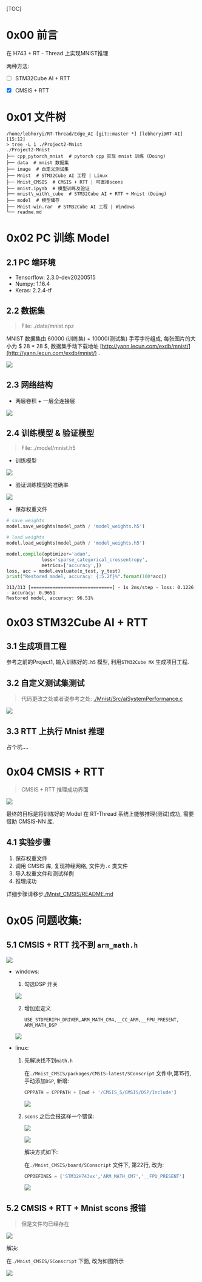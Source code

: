 [TOC]


# 0x00 前言

在 H743 + RT - Thread 上实现MNIST推理

两种方法:

- [ ] STM32Cube AI + RTT

- [x] CMSIS + RTT

# 0x01 文件树

```shell
/home/lebhoryi/RT-Thread/Edge_AI [git::master *] [lebhoryi@RT-AI] [15:12]
> tree -L 1 ./Project2-Mnist 
./Project2-Mnist
├── cpp_pytorch_mnist  # pytorch cpp 实现 mnist 训练 (Doing)
├── data  # mnist 数据集
├── image  # 自定义测试集
├── Mnist  # STM32Cube AI 工程 | Linux
├── Mnist_CMSIS  # CMSIS + RTT | 可直接scons
├── mnist.ipynb  # 模型训练及验证
├── mnist\_with\_cube  # STM32Cube AI + RTT + Mnist (Doing)
├── model  # 模型储存
├── Mnist-win.rar  # STM32Cube AI 工程 | Windows
└── readme.md
```

# 0x02 PC 训练 Model

## 2.1 PC 端环境

- Tensorflow: 2.3.0-dev20200515
- Numpy: 1.16.4
- Keras: 2.2.4-tf

## 2.2 数据集

> File: ./data/mnist.npz

MNIST 数据集由 60000 (训练集) + 10000(测试集) 手写字符组成, 每张图片的大小为 $ 28 * 28 $, 数据集手动下载地址 [http://yann.lecun.com/exdb/mnist/](http://yann.lecun.com/exdb/mnist/) .

![](https://gitee.com/lebhoryi/PicGoPictureBed/raw/master/img/20200719132029.png)

## 2.3 网络结构

- 两层卷积 + 一层全连接层

![](https://gitee.com/lebhoryi/PicGoPictureBed/raw/master/img/20200719132529.png)

## 2.4 训练模型 & 验证模型

> File: ./model/mnist.h5

- 训练模型

![](https://gitee.com/lebhoryi/PicGoPictureBed/raw/master/img/20200719133308.png)

- 验证训练模型的准确率

![](https://gitee.com/lebhoryi/PicGoPictureBed/raw/master/img/20200719132812.png)

- 保存权重文件

```python
# save weights
model.save_weights(model_path / 'model_weights.h5')

# load weights
model.load_weights(model_path / 'model_weights.h5')

model.compile(optimizer='adam',
             loss='sparse_categorical_crossentropy',
             metrics=['accuracy',])
loss, acc = model.evaluate(x_test, y_test)
print("Restored model, accuracy: {:5.2f}%".format(100*acc))
```

```shell
313/313 [==============================] - 1s 2ms/step - loss: 0.1226 - accuracy: 0.9651
Restored model, accuracy: 96.51%
```

# 0x03 STM32Cube AI + RTT

## 3.1 生成项目工程

参考之前的Project1, 输入训练好的`.h5` 模型, 利用`STM32Cube MX` 生成项目工程.

## 3.2 自定义测试集测试

> 代码更改之处或者说参考之处: [./Mnist/Src/aiSystemPerformance.c](https://github.com/Lebhoryi/Edge_AI/blob/master/Project2-Mnist/Mnist/Src/aiSystemPerformance.c)

![](https://gitee.com/lebhoryi/PicGoPictureBed/raw/master/img/20200719151936.png)



## 3.3 RTT 上执行 Mnist 推理

占个坑....

# 0x04 CMSIS + RTT

> CMSIS + RTT 推理成功界面

![](https://gitee.com/lebhoryi/PicGoPictureBed/raw/master/img/20200719151207.png)

最终的目标是将训练好的 Model 在 RT-Thread 系统上能够推理(测试)成功, 需要借助 CMSIS-NN 库.

## 4.1 实验步骤

1. 保存权重文件
2. 调用 CMSIS 库, 复现神经网络, 文件为`.c` 类文件
3. 导入权重文件和测试样例
4. 推理成功

详细步骤请移步[./Mnist_CMSIS/README.md](https://github.com/Lebhoryi/Edge_AI/blob/master/Project2-Mnist/Mnist_CMSIS/README.md)

# 0x05 问题收集:

## 5.1 CMSIS + RTT 找不到 `arm_math.h`

![](https://gitee.com/lebhoryi/PicGoPictureBed/raw/master/img/20200716155857.png)

- windows: 

  1. 勾选DSP 开关

  ![](https://gitee.com/lebhoryi/PicGoPictureBed/raw/master/img/20200719180007.png)

  2. 增加宏定义 

     `USE_STDPERIPH_DRIVER,ARM_MATH_CM4,__CC_ARM,__FPU_PRESENT, ARM_MATH_DSP`

  ![](https://gitee.com/lebhoryi/PicGoPictureBed/raw/master/img/20200719153523.png)

- linux:

  1. 先解决找不到`math.h` 

     在`./Mnist_CMSIS/packages/CMSIS-latest/SConscript` 文件中,第15行, 手动添加`DSP`, 新增:

     ```python
     CPPPATH = CPPPATH + [cwd + '/CMSIS_5/CMSIS/DSP/Include']
     ```

     ![](https://gitee.com/lebhoryi/PicGoPictureBed/raw/master/img/20200720094726.png)

  2. `scons` 之后会报这样一个错误:

     ![](https://gitee.com/lebhoryi/PicGoPictureBed/raw/master/img/20200720092740.png)

     ![](https://gitee.com/lebhoryi/PicGoPictureBed/raw/master/img/20200720094050.png)

     解决方式如下: 

     在`./Mnist_CMSIS/board/SConscript` 文件下, 第22行, 改为:

     ```python
     CPPDEFINES = ['STM32H743xx','ARM_MATH_CM7','__FPU_PRESENT']
     ```

     ![](https://gitee.com/lebhoryi/PicGoPictureBed/raw/master/img/20200720095205.png)

## 5.2 CMSIS + RTT + Mnist scons 报错

> 但是文件均已经存在

![](https://gitee.com/lebhoryi/PicGoPictureBed/raw/master/img/20200719155954.png)

解决:

在`./Mnist_CMSIS/SConscript` 下面, 改为如图所示

![](https://gitee.com/lebhoryi/PicGoPictureBed/raw/master/img/20200720101650.png)
